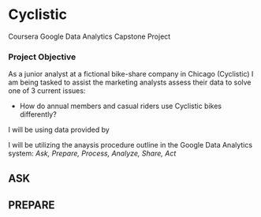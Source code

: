 # Cyclistic
Coursera Google Data Analytics Capstone Project

### Project Objective
As a junior analyst at a fictional bike-share company in Chicago (Cyclistic) I am being tasked to assist the marketing analysts assess their data to solve one of 3 current issues:
- How do annual members and casual riders use Cyclistic bikes differently?

I will be using data provided by


I will be utilizing the anaysis procedure outline in the Google Data Analytics system: *Ask, Prepare, Process, Analyze, Share, Act*

## ASK

## PREPARE
